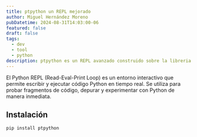 ```yaml
---
title: ptpython un REPL mejorado
author: Miguel Hernández Moreno
pubDatetime: 2024-08-31T14:03:00-06
featured: false
draft: false
tags:
  - dev
  - tool
  - python
description: ptpython es un REPL avanzado construido sobre la libreria prompt_toolkit_library.
---
```


El Python REPL (Read-Eval-Print Loop) es un entorno interactivo que permite escribir y ejecutar código Python en tiempo real. Se utiliza para probar fragmentos de código, depurar y experimentar con Python de manera inmediata.


## Instalación

```py
pip install ptpython
```
